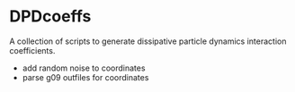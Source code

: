 # DPDcoeffs
A collection of scripts to generate dissipative particle dynamics interaction coefficients.

* add random noise to coordinates 
* parse g09 outfiles for coordinates
